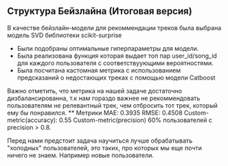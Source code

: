 ## Структура Бейзлайна (Итоговая версия) 
В качестве бейзлайн-модели для рекоммендации треков была выбрана модель SVD библиотеки scikit-surprise

- Были подобраны оптимальные гиперпараметры для модели.
- Была реализована функция которая выдает топ пар user_id/song_id для каждого пользователя с соответствуующими вероятностями.
- Была посчитана кастомная метрика с использованием предсказаний о недостающих треках с помощью модели Catboost


Важно отметить, что метрика на нашей задаче достаточно дизбалансированна, т.к нам гораздо важнее не рекоммендовать пользователям не релевантный трек, чем отбросить тот трек, который ему бы понравился.
** Метрики 
MAE:  0.3935
RMSE: 0.4508
Custom-metric(accuracy): 0.55
Custom-metric(precision) 60% пользователей с precision > 0.8. 

Перед нами предстоит задача научиться лучше обрабатывать "холодных" пользователей, это таких, про которых мы еще почти ничего не знаем. Например новые пользователи.
